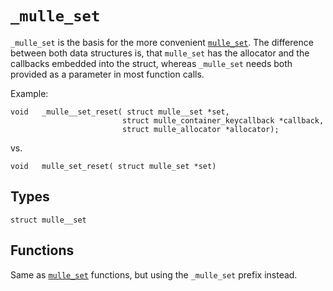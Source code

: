 # `_mulle_set`

`_mulle_set` is the basis for the more convenient [`mulle_set`](../API_SET.md). The
difference between both data structures is, that `mulle_set` has the allocator and the callbacks embedded into the struct, whereas `_mulle_set` needs both provided as a parameter in most function calls.

Example:

```
void   _mulle__set_reset( struct mulle__set *set,
                         struct mulle_container_keycallback *callback,
                         struct mulle_allocator *allocator);
```

vs.

```
void   mulle_set_reset( struct mulle_set *set)
```

## Types

```
struct mulle__set
```


## Functions

Same as [`mulle_set`](API_SET.md) functions, but using the `_mulle_set` prefix instead.




